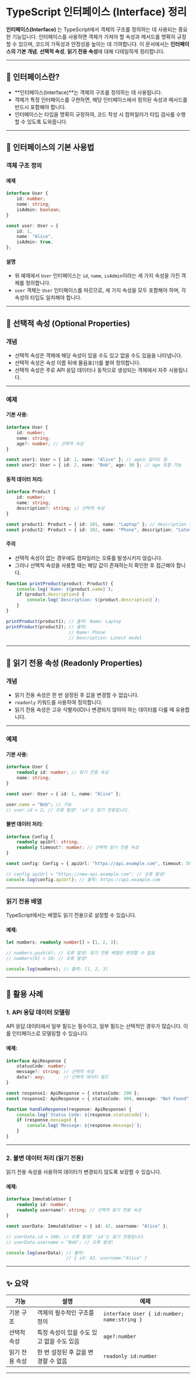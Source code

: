 # TypeScript 인터페이스 (Interface) 정리

**인터페이스(Interface)** 는 TypeScript에서 객체의 구조를 정의하는 데 사용되는 중요한 기능입니다. 인터페이스를 사용하면 객체가 가져야 할 속성과 메서드를 명확히 규정할 수 있으며, 코드의 가독성과 안정성을 높이는 데 기여합니다. 이 문서에서는 **인터페이스의 기본 개념**, **선택적 속성**, **읽기 전용 속성**에 대해 디테일하게 정리합니다.

---

## 📖 인터페이스란?

- **인터페이스(Interface)**는 객체의 구조를 정의하는 데 사용됩니다.
- 객체가 특정 인터페이스를 구현하면, 해당 인터페이스에서 정의된 속성과 메서드를 반드시 포함해야 합니다.
- 인터페이스는 타입을 명확히 규정하여, 코드 작성 시 컴파일러가 타입 검사를 수행할 수 있도록 도와줍니다.

---

## 📂 인터페이스의 기본 사용법

### **객체 구조 정의**

#### **예제**
```typescript
interface User {
    id: number;
    name: string;
    isAdmin: boolean;
}

const user: User = {
    id: 1,
    name: "Alice",
    isAdmin: true,
};
```

#### **설명**
- 위 예제에서 `User` 인터페이스는 `id`, `name`, `isAdmin`이라는 세 가지 속성을 가진 객체를 정의합니다.
- `user` 객체는 `User` 인터페이스를 따르므로, 세 가지 속성을 모두 포함해야 하며, 각 속성의 타입도 일치해야 합니다.

---

## 📂 선택적 속성 (Optional Properties)

### **개념**
- 선택적 속성은 객체에 해당 속성이 있을 수도 있고 없을 수도 있음을 나타냅니다.
- 선택적 속성은 속성 이름 뒤에 물음표(`?`)를 붙여 정의합니다.
- 선택적 속성은 주로 API 응답 데이터나 동적으로 생성되는 객체에서 자주 사용됩니다.

---

### **예제**

#### 기본 사용:
```typescript
interface User {
    id: number;
    name: string;
    age?: number; // 선택적 속성
}

const user1: User = { id: 1, name: "Alice" }; // age는 없어도 됨
const user2: User = { id: 2, name: "Bob", age: 30 }; // age 포함 가능
```

#### 동적 데이터 처리:
```typescript
interface Product {
    id: number;
    name: string;
    description?: string; // 선택적 속성
}

const product1: Product = { id: 101, name: "Laptop" }; // description 없음
const product2: Product = { id: 102, name: "Phone", description: "Latest model" }; // description 포함
```

#### **주의**
- 선택적 속성이 없는 경우에도 컴파일러는 오류를 발생시키지 않습니다.
- 그러나 선택적 속성을 사용할 때는 해당 값이 존재하는지 확인한 후 접근해야 합니다.

```typescript
function printProduct(product: Product) {
    console.log(`Name: ${product.name}`);
    if (product.description) {
        console.log(`Description: ${product.description}`);
    }
}

printProduct(product1); // 출력: Name: Laptop
printProduct(product2); // 출력:
                        // Name: Phone
                        // Description: Latest model
```

---

## 📂 읽기 전용 속성 (Readonly Properties)

### **개념**
- 읽기 전용 속성은 한 번 설정된 후 값을 변경할 수 없습니다.
- `readonly` 키워드를 사용하여 정의합니다.
- 읽기 전용 속성은 고유 식별자(ID)나 변경되지 않아야 하는 데이터를 다룰 때 유용합니다.

---

### **예제**

#### 기본 사용:
```typescript
interface User {
    readonly id: number; // 읽기 전용 속성
    name: string;
}

const user: User = { id: 1, name: "Alice" };

user.name = "Bob"; // 가능
// user.id = 2; // 오류 발생! 'id'는 읽기 전용입니다.
```

#### 불변 데이터 처리:
```typescript
interface Config {
    readonly apiUrl: string;
    readonly timeout?: number; // 선택적 읽기 전용 속성
}

const config: Config = { apiUrl: "https://api.example.com", timeout: 5000 };

// config.apiUrl = "https://new-api.example.com"; // 오류 발생!
console.log(config.apiUrl); // 출력: https://api.example.com
```

---

### **읽기 전용 배열**

TypeScript에서는 배열도 읽기 전용으로 설정할 수 있습니다.

#### 예제:
```typescript
let numbers: readonly number[] = [1, 2, 3];

// numbers.push(4); // 오류 발생! 읽기 전용 배열은 변경할 수 없음
// numbers[0] = 10; // 오류 발생!

console.log(numbers); // 출력: [1, 2, 3]
```

---

## 📂 활용 사례

### 1. API 응답 데이터 모델링

API 응답 데이터에서 일부 필드는 필수이고, 일부 필드는 선택적인 경우가 많습니다. 이를 인터페이스로 모델링할 수 있습니다.

#### 예제:
```typescript
interface ApiResponse {
    statusCode: number;
    message?: string; // 선택적 속성
    data?: any;       // 선택적 데이터 필드
}

const response1: ApiResponse = { statusCode: 200 };
const response2: ApiResponse = { statusCode: 404, message: "Not Found" };

function handleResponse(response: ApiResponse) {
    console.log(`Status Code: ${response.statusCode}`);
    if (response.message) {
        console.log(`Message: ${response.message}`);
    }
}
```

---

### 2. 불변 데이터 처리 (읽기 전용)

읽기 전용 속성을 사용하여 데이터가 변경되지 않도록 보장할 수 있습니다.

#### 예제:
```typescript
interface ImmutableUser {
    readonly id: number;
    readonly username?: string; // 선택적 읽기 전용 속성
}

const userData: ImmutableUser = { id: 42, username: "Alice" };

// userData.id = 100; // 오류 발생! 'id'는 읽기 전용입니다.
// userData.username = "Bob"; // 오류 발생!

console.log(userData); // 출력:
                       // { id: 42, username:"Alice" }
```

---

## ✨ 요약

| 기능                  | 설명                                                                 | 예제                                      |
|-----------------------|----------------------------------------------------------------------|------------------------------------------|
| 기본 구조             | 객체의 필수적인 구조를 정의                                           | `interface User { id:number; name:string }` |
| 선택적 속성           | 특정 속성이 있을 수도 있고 없을 수도 있음                             | `age?:number`                            |
| 읽기 전용 속성        | 한 번 설정된 후 값을 변경할 수 없음                                   | `readonly id:number`                     |

---
